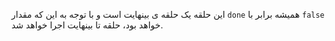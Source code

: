 این حلقه یک حلقه ی بینهایت است و با توجه به این که مقدار ```done``` همیشه برابر با ```false``` خواهد بود، حلقه تا بینهایت اجرا خواهد شد.
